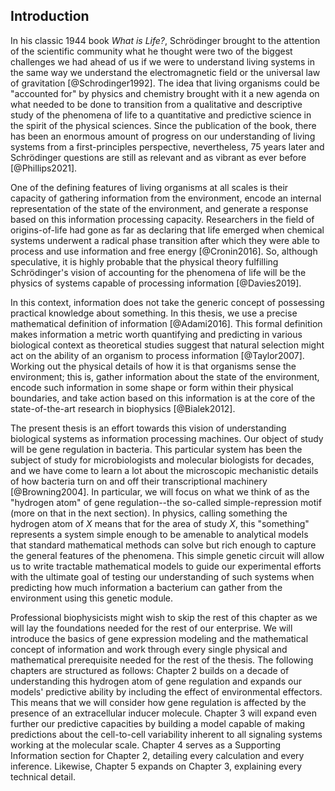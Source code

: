 ## Introduction

In his classic 1944 book *What is Life?*, Schrödinger brought to the attention
of the scientific community what he thought were two of the biggest challenges
we had ahead of us if we were to understand living systems in the same way we
understand the electromagnetic field or the universal law of gravitation
[@Schrodinger1992]. The idea that living organisms could be "accounted for" by
physics and chemistry brought with it a new agenda on what needed to be done to
transition from a qualitative and descriptive study of the phenomena of life to
a quantitative and predictive science in the spirit of the physical sciences.
Since the publication of the book, there has been an enormous amount of progress
on our understanding of living systems from a first-principles perspective,
nevertheless, 75 years later and Schrödinger questions are still as relevant and
as vibrant as ever before [@Phillips2021]. 

One of the defining features of living organisms at all scales is their capacity
of gathering information from the environment, encode an internal representation
of the state of the environment, and generate a response based on this
information processing capacity. Researchers in the field of origins-of-life had
gone as far as declaring that life emerged when chemical systems underwent a
radical phase transition after which they were able to process and use
information and free energy [@Cronin2016]. So, although speculative, it is
highly probable that the physical theory fulfilling Schrödinger's vision of
accounting for the phenomena of life will be the physics of systems capable of
processing information [@Davies2019].

In this context, information does not take the generic concept of possessing
practical knowledge about something. In this thesis, we use a precise
mathematical definition of information [@Adami2016]. This formal definition
makes information a metric worth quantifying and predicting in various
biological context as theoretical studies suggest that natural selection might
act on the ability of an organism to process information [@Taylor2007]. Working
out the physical details of how it is that organisms sense the environment; this
is, gather information about the state of the environment, encode such
information in some shape or form within their physical boundaries, and take
action based on this information is at the core of the state-of-the-art research
in biophysics [@Bialek2012].

The present thesis is an effort towards this vision of understanding biological
systems as information processing machines. Our object of study will be gene
regulation in bacteria. This particular system has been the subject of study for
microbiologists and molecular biologists for decades, and we have come to learn
a lot about the microscopic mechanistic details of how bacteria turn on and off
their transcriptional machinery [@Browning2004]. In particular, we will focus on
what we think of as the "hydrogen atom" of gene regulation--the so-called
simple-repression motif (more on that in the next section). In physics, calling
something the hydrogen atom of $X$ means that for the area of study $X$, this
"something" represents a system simple enough to be amenable to analytical
models that standard mathematical methods can solve but rich enough to capture
the general features of the phenomena. This simple genetic circuit will allow us
to write tractable mathematical models to guide our experimental efforts with
the ultimate goal of testing our understanding of such systems when predicting
how much information a bacterium can gather from the environment using this
genetic module.

Professional biophysicists might wish to skip the rest of this chapter as we
will lay the foundations needed for the rest of our enterprise. We will
introduce the basics of gene expression modeling and the mathematical concept of
information and work through every single physical and mathematical prerequisite
needed for the rest of the thesis. The following chapters are structured as
follows: Chapter 2 builds on a decade of understanding this hydrogen atom of
gene regulation and expands our models' predictive ability by including the
effect of environmental effectors. This means that we will consider how gene
regulation is affected by the presence of an extracellular inducer molecule.
Chapter 3 will expand even further our predictive capacities by building a model
capable of making predictions about the cell-to-cell variability inherent to all
signaling systems working at the molecular scale. Chapter 4 serves as a
Supporting Information section for Chapter 2, detailing every calculation and
every inference. Likewise, Chapter 5 expands on Chapter 3, explaining every
technical detail.
